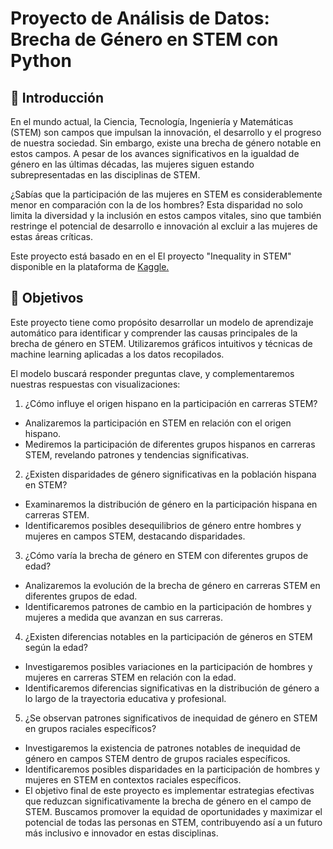 # Proyecto de Análisis de Datos: Brecha de Género en STEM con Python

## :open_book: Introducción

En el mundo actual, la Ciencia, Tecnología, Ingeniería y Matemáticas (STEM) son campos que impulsan la innovación, el desarrollo y el progreso de nuestra sociedad. Sin embargo, existe una brecha de género notable en estos campos. A pesar de los avances significativos en la igualdad de género en las últimas décadas, las mujeres siguen estando subrepresentadas en las disciplinas de STEM.

¿Sabías que la participación de las mujeres en STEM es considerablemente menor en comparación con la de los hombres? Esta disparidad no solo limita la diversidad y la inclusión en estos campos vitales, sino que también restringe el potencial de desarrollo e innovación al excluir a las mujeres de estas áreas críticas.

Este proyecto está basado en en el El proyecto "Inequality in STEM" disponible en la plataforma de [Kaggle.](https://www.kaggle.com/code/minkles/inequality-in-stem/notebook)

## :dart: Objetivos

Este proyecto tiene como propósito desarrollar un modelo de aprendizaje automático para identificar y comprender las causas principales de la brecha de género en STEM. Utilizaremos gráficos intuitivos y técnicas de machine learning aplicadas a los datos recopilados.

El modelo buscará responder preguntas clave, y complementaremos nuestras respuestas con visualizaciones:

1. ¿Cómo influye el origen hispano en la participación en carreras STEM?

- Analizaremos la participación en STEM en relación con el origen hispano.
- Mediremos la participación de diferentes grupos hispanos en carreras STEM, revelando patrones y tendencias significativas.
  
2. ¿Existen disparidades de género significativas en la población hispana en STEM?

- Examinaremos la distribución de género en la participación hispana en carreras STEM.
- Identificaremos posibles desequilibrios de género entre hombres y mujeres en campos STEM, destacando disparidades.
3. ¿Cómo varía la brecha de género en STEM con diferentes grupos de edad?

- Analizaremos la evolución de la brecha de género en carreras STEM en diferentes grupos de edad.
- Identificaremos patrones de cambio en la participación de hombres y mujeres a medida que avanzan en sus carreras.
  
4. ¿Existen diferencias notables en la participación de géneros en STEM según la edad?

- Investigaremos posibles variaciones en la participación de hombres y mujeres en carreras STEM en relación con la edad.
- Identificaremos diferencias significativas en la distribución de género a lo largo de la
trayectoria educativa y profesional.

5. ¿Se observan patrones significativos de inequidad de género en STEM en grupos raciales específicos?

- Investigaremos la existencia de patrones notables de inequidad de género en campos STEM dentro de grupos raciales específicos.
- Identificaremos posibles disparidades en la participación de hombres y mujeres en STEM en contextos raciales específicos.
- El objetivo final de este proyecto es implementar estrategias efectivas que reduzcan significativamente la brecha de género en el campo de STEM. Buscamos promover la equidad de oportunidades y maximizar el potencial de todas las personas en STEM, contribuyendo así a un futuro más inclusivo e innovador en estas disciplinas.


